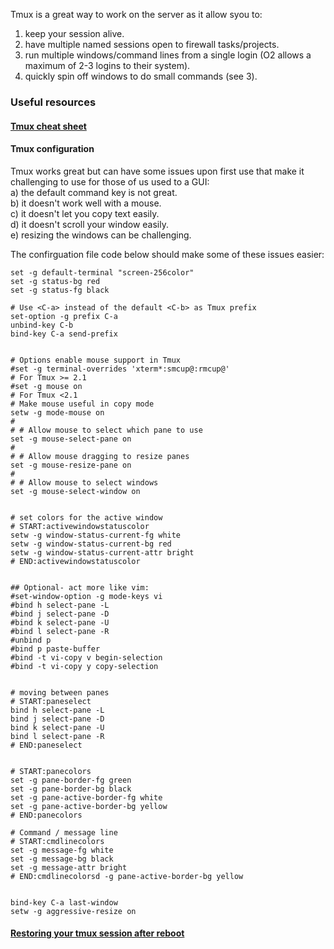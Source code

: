 Tmux is a great way to work on the server as it allow syou to:  
1) keep your session alive.  
3) have multiple named sessions open to firewall tasks/projects.  
4) run multiple windows/command lines from a single login (O2 allows a maximum of 2-3 logins to their system).  
5) quickly spin off windows to do small commands (see 3).  

### Useful resources

#### [Tmux cheat sheet](https://tmuxcheatsheet.com/)


#### Tmux configuration
Tmux works great but can have some issues upon first use that make it challenging to use for those of us used to a GUI:  
a) the default command key is not great.  
b) it doesn't work well with a mouse.  
c) it doesn't let you copy text easily.  
d) it doesn't scroll your window easily.  
e) resizing the windows can be challenging.  

The confirguation file code below should make some of these issues easier:

    set -g default-terminal "screen-256color"
    set -g status-bg red
    set -g status-fg black
    
    # Use <C-a> instead of the default <C-b> as Tmux prefix
    set-option -g prefix C-a
    unbind-key C-b
    bind-key C-a send-prefix
    
    
    # Options enable mouse support in Tmux
    #set -g terminal-overrides 'xterm*:smcup@:rmcup@'
    # For Tmux >= 2.1
    #set -g mouse on
    # For Tmux <2.1
    # Make mouse useful in copy mode
    setw -g mode-mouse on
    #
    # # Allow mouse to select which pane to use
    set -g mouse-select-pane on
    #
    # # Allow mouse dragging to resize panes
    set -g mouse-resize-pane on
    #
    # # Allow mouse to select windows
    set -g mouse-select-window on
    
    
    # set colors for the active window
    # START:activewindowstatuscolor
    setw -g window-status-current-fg white 
    setw -g window-status-current-bg red 
    setw -g window-status-current-attr bright
    # END:activewindowstatuscolor
    
    
    ## Optional- act more like vim:
    #set-window-option -g mode-keys vi
    #bind h select-pane -L
    #bind j select-pane -D
    #bind k select-pane -U
    #bind l select-pane -R
    #unbind p
    #bind p paste-buffer
    #bind -t vi-copy v begin-selection
    #bind -t vi-copy y copy-selection 
    
    
    # moving between panes
    # START:paneselect
    bind h select-pane -L 
    bind j select-pane -D 
    bind k select-pane -U
    bind l select-pane -R    
    # END:paneselect
    
    
    # START:panecolors
    set -g pane-border-fg green
    set -g pane-border-bg black
    set -g pane-active-border-fg white
    set -g pane-active-border-bg yellow
    # END:panecolors
    
    # Command / message line
    # START:cmdlinecolors
    set -g message-fg white
    set -g message-bg black
    set -g message-attr bright
    # END:cmdlinecolorsd -g pane-active-border-bg yellow
    
    
    bind-key C-a last-window
    setw -g aggressive-resize on
    
#### [Restoring your tmux session after reboot](https://andrewjamesjohnson.com/restoring-tmux-sessions/)
